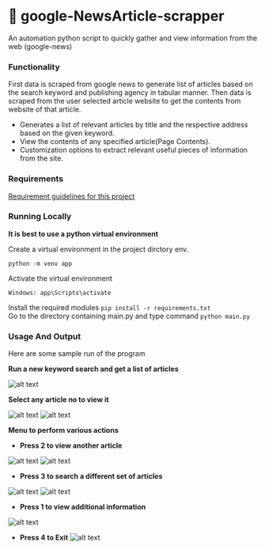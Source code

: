 # 📰 google-NewsArticle-scrapper

An automation python script to quickly gather and view information from the web (google-news)


### Functionality
First data is scraped from google news to generate list of articles based on the search keyword and publishing agency in tabular manner.
Then data is scraped from the user selected article website to get the contents from website of that article.
 - Generates a list of relevant articles by title and the respective address based on the given keyword.
 - View the contents of any specified article(Page Contents).
 - Customization options to extract relevant useful pieces of information from the site.

### Requirements
 [Requirement guidelines for this project](requirements.txt)
 
### Running Locally
**It is best to use a python virtual environment**

Create a virtual environment in the project dirctory  env.
```
python -m venv app
```
Activate the virtual environment
```
Windows: app\Scripts\activate
```
Install the required modules `pip install -r requirements.txt`\
Go to the directory containing main.py and type command  `python main.py`

### Usage And Output
Here are some sample run of the program

**Run a new keyword search and get a list of articles**


![alt text](https://i.postimg.cc/Fsdx6LF3/gns1.png)

**Select any article no to view it**

![alt text](https://i.postimg.cc/Y9dx5Nmf/gns2.png)
![alt text](https://i.postimg.cc/FH0VrXLK/gns3.png)

**Menu to perform various actions**
- **Press 2  to view another article**

![alt text](https://i.postimg.cc/xjFRgRQ9/gns4.png)
![alt text](https://i.postimg.cc/hGgbhZL1/gns5.png)

- **Press 3  to search a different set of articles**

![alt text](https://i.postimg.cc/HnjtdJwG/gns6.png)
![alt text](https://i.postimg.cc/kX0yPgDZ/gns7.png)

- **Press 1  to view additional information**

![alt text](https://i.postimg.cc/yd1PppW8/gns8.png)

-   **Press 4  to Exit**
![alt text](https://i.postimg.cc/W4PSg1vr/gns11.png)
